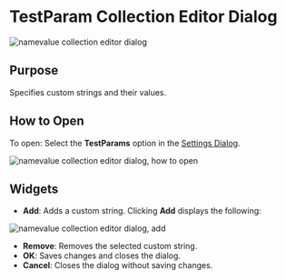 # TestParam Collection Editor Dialog

![namevalue collection editor dialog](./img/namevalue_collection_editor_di1.png)

## Purpose

Specifies custom strings and their values.

## How to Open

To open: Select the **TestParams** option in the [Settings Dialog](settings_dialog.md).

![namevalue collection editor dialog, how to open](./img/namevalue_collection_editor_di2.png)

## Widgets

- **Add**: Adds a custom string. Clicking **Add** displays the following:

![namevalue collection editor dialog, add](./img/namevalue_collection_editor_di3.png)

- **Remove**: Removes the selected custom string.
- **OK**: Saves changes and closes the dialog.
- **Cancel**: Closes the dialog without saving changes.